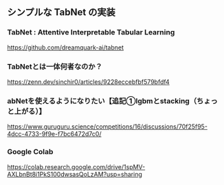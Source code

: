 ## シンプルな TabNet の実装

### TabNet : Attentive Interpretable Tabular Learning
https://github.com/dreamquark-ai/tabnet

### TabNetとは一体何者なのか？
https://zenn.dev/sinchir0/articles/9228eccebfbf579bfdf4

### abNetを使えるようになりたい【追記①lgbmとstacking（ちょっと上がる）】
https://www.guruguru.science/competitions/16/discussions/70f25f95-4dcc-4733-9f9e-f7bc6472d7c0/

### Google Colab
https://colab.research.google.com/drive/1spMV-AXLbnBt8i1PkS100dwsasQoLzAM?usp=sharing
